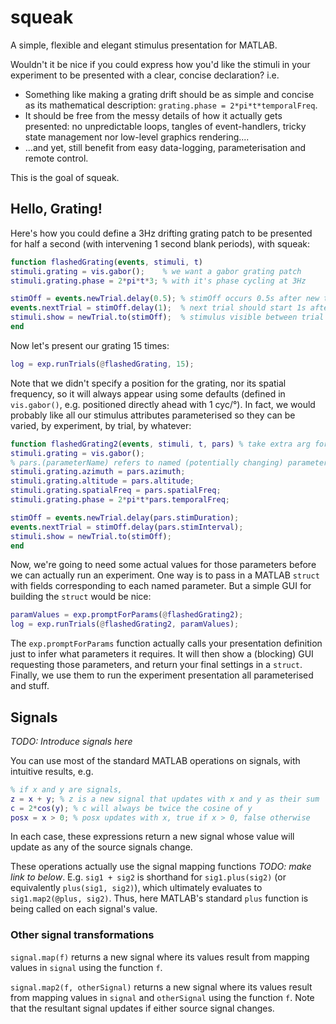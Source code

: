 # squeak
A simple, flexible and elegant stimulus presentation for MATLAB.

Wouldn't it be nice if you could express how you'd like the stimuli in your experiment to be presented with a clear, concise declaration? i.e.

* Something like making a grating drift should be as simple and concise as its mathematical description: `grating.phase = 2*pi*t*temporalFreq`.
* It should be free from the messy details of how it actually gets presented: no unpredictable loops, tangles of event-handlers, tricky state management nor low-level graphics rendering....
* ...and yet, still benefit from easy data-logging, parameterisation and remote control.


This is the goal of squeak.

## Hello, Grating!

Here's how you could define a 3Hz drifting grating patch to be presented for half a second (with intervening 1 second blank periods), with squeak:

```matlab
function flashedGrating(events, stimuli, t)
stimuli.grating = vis.gabor();    % we want a gabor grating patch
stimuli.grating.phase = 2*pi*t*3; % with it's phase cycling at 3Hz

stimOff = events.newTrial.delay(0.5); % stimOff occurs 0.5s after new trial starts
events.nextTrial = stimOff.delay(1);  % next trial should start 1s after stimOff
stimuli.show = newTrial.to(stimOff);  % stimulus visible between trial onset & stimOff
end
```

Now let's present our grating 15 times:

```matlab
log = exp.runTrials(@flashedGrating, 15);
```

Note that we didn't specify a position for the grating, nor its spatial frequency, so it will always appear using some defaults (defined in `vis.gabor()`, e.g. positioned directly ahead with 1 cyc/&deg;). In fact, we would probably like all our stimulus attributes parameterised so they can be varied, by experiment, by trial, by whatever:

```matlab
function flashedGrating2(events, stimuli, t, pars) % take extra arg for parameters
stimuli.grating = vis.gabor();
% pars.(parameterName) refers to named (potentially changing) parameters
stimuli.grating.azimuth = pars.azimuth;
stimuli.grating.altitude = pars.altitude;
stimuli.grating.spatialFreq = pars.spatialFreq;
stimuli.grating.phase = 2*pi*t*pars.temporalFreq;

stimOff = events.newTrial.delay(pars.stimDuration);
events.nextTrial = stimOff.delay(pars.stimInterval);
stimuli.show = newTrial.to(stimOff);
end
```

Now, we're going to need some actual values for those parameters before we can actually run an experiment. One way is to pass in a MATLAB `struct` with fields corresponding to each named parameter. But a simple GUI for building the `struct` would be nice:

```matlab
paramValues = exp.promptForParams(@flashedGrating2);
log = exp.runTrials(@flashedGrating2, paramValues);
```

The `exp.promptForParams` function actually calls your presentation definition just to infer what parameters it requires. It will then show a (blocking) GUI requesting those parameters, and return your final settings in a `struct`. Finally, we use them to run the experiment presentation all parameterised and stuff.



## Signals

*TODO: Introduce signals here*

You can use most of the standard MATLAB operations on signals, with intuitive results, e.g.

```matlab
% if x and y are signals,
z = x + y; % z is a new signal that updates with x and y as their sum
c = 2*cos(y); % c will always be twice the cosine of y
posx = x > 0; % posx updates with x, true if x > 0, false otherwise
```
In each case, these expressions return a new signal whose value will update as any of the source signals change.

These operations actually use the signal mapping functions *TODO: make link to below*. E.g. `sig1 + sig2` is shorthand for `sig1.plus(sig2)` (or equivalently `plus(sig1, sig2)`), which ultimately evaluates to `sig1.map2(@plus, sig2)`. Thus, here MATLAB's standard `plus` function is being called on each signal's value.


### Other signal transformations

`signal.map(f)` returns a new signal where its values result from mapping values in `signal` using the function `f`.

`signal.map2(f, otherSignal)` returns a new signal where its values result from mapping values in `signal` and `otherSignal` using the function `f`. Note that the resultant signal updates if either source signal changes.
